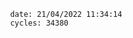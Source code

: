 

                date: 21/04/2022 11:34:14
                cycles: 34380

                         